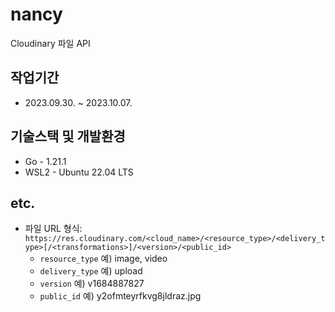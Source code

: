 # nancy

Cloudinary 파일 API

## 작업기간
- 2023.09.30. ~ 2023.10.07.

## 기술스택 및 개발환경

- Go - 1.21.1
- WSL2 - Ubuntu 22.04 LTS

## etc.

- 파일 URL 형식: `https://res.cloudinary.com/<cloud_name>/<resource_type>/<delivery_type>[/<transformations>]/<version>/<public_id>`
  - `resource_type` 예) image, video
  - `delivery_type` 예) upload
  - `version`       예) v1684887827
  - `public_id`     예) y2ofmteyrfkvg8jldraz.jpg
